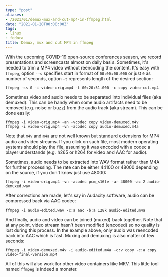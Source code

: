 ```yaml
---
type: "post"
aliases:
- /2021/01/demux-mux-and-cut-mp4-in-ffmpeg.html
date: "2021-01-20T00:00:00Z"
tags:
- linux
- fedora
title: Demux, mux and cut MP4 in ffmpeg
---
```


With the upcoming COVID-19 open-source conferences season, we record
presentations and screencasts almost on daily basis. Sometimes, it's needed to
trim a MP4 video without reencoding the content. It's easy with `ffmpeg`,
option `--s` specifies start in format of `00:00:00.000` or just `0` as number
of seconds, option `-t` represents length of the desired section:

    ffmpeg -ss 0 -i video-orig.mp4 -t 00:20:51.000 -c copy video-cut.mp4

Sometimes video and audio needs to be separated into individual files (aka
demuxed). This can be handy when some audio artifacts need to be removed (e.g.
noise or buzz) from the audio track (aka stream). This can be done easily:

    ffmpeg -i video-orig.mp4 -an -vcodec copy video-demuxed.m4v
    ffmpeg -i video-orig.mp4 -vn -acodec copy audio-demuxed.m4a

Note that `m4v` and `m4a` are not well known but standard extensions for MP4
audio and video streams. If you click on such file, most modern operating
systems should play the file, assuming it was encoded with a codec a player
understands (e.g. h265 or h264 for video and AAC for audio).

Sometimes, audio needs to be extracted into WAV format rather than M4A for
further processing. The rate can be either 44100 or 48000 depending on the
source, if you don't know just use 48000:

    ffmpeg -i video-orig.mp4 -vn -acodec pcm_s16le -ar 48000 -ac 2 audio-demuxed.wav

After corrections are made, let's say in Audacity software, audio can be
compressed back via AAC codec:

    ffmpeg -i audio-edited.wav -c:a aac -b:a 128k audio-edited.m4a

And finally, audio and video can be joined (muxed) back together. Note that at
any point, video stream hasn't been modified (encoded) so no quality is lost
during this process. In the example above, only audio was reencoded back into
AAC which is fast. Muxing and demuxing is also matter of few seconds:

    ffmpeg -i video-demuxed.m4v -i audio-edited.m4a -c:v copy -c:a copy video-final-version.mp4

All of this will also work for other video containers like MKV. This little
tool named `ffmpeg` is indeed a monster.
